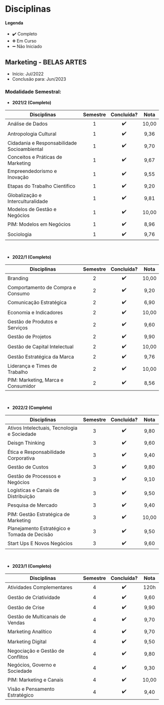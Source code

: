 
# Disciplinas

#### Legenda
* :heavy_check_mark:  Completo
* :heavy_plus_sign:   Em Curso
* :heavy_minus_sign:  Não Iniciado

## Marketing - BELAS ARTES
* Início: Jul/2022
* Conclusão para: Jun/2023

### Modalidade Semestral:

* **2021/2 (Completo)**

| Disciplinas                                                                 |  Semestre |  Concluída?        |    Nota    |
| --------------------------------------------------------------------------- |     :-:   | :----------------: |  :------:  |   
| Análise de Dados                                                            |      1    | :heavy_check_mark: |    10,00   |
| Antropologia Cultural                                                       |      1    | :heavy_check_mark: |     9,36   |                                         
| Cidadania e Responsabilidade Socioambiental                                 |      1    | :heavy_check_mark: |     9,70   |                       
| Conceitos e Práticas de Marketing                                           |      1    | :heavy_check_mark: |     9,67   |  
| Empreendedorismo e Inovação                                                 |      1    | :heavy_check_mark: |     9,55   |  
| Etapas do Trabalho Cientifico                                               |      1    | :heavy_check_mark: |     9,20   |  
| Globalização e Interculturalidade                                           |      1    | :heavy_check_mark: |     9,81   |  
| Modelos de Gestão e Negócios                                                |      1    | :heavy_check_mark: |    10,00   |  
| PIM: Modelos em Negócios                                                    |      1    | :heavy_check_mark: |     8,96   |  
| Sociologia                                                                  |      1    | :heavy_check_mark: |     9,76   |

<br>

* **2022/1 (Completo)**

| Disciplinas                                                                 |  Semestre |  Concluída?        |    Nota    |
| --------------------------------------------------------------------------- |     :-:   | :----------------: |  :------:  |
| Branding                                                                    |      2    | :heavy_check_mark: |    10,00   |
| Comportamento de Compra e Consumo                                           |      2    | :heavy_check_mark: |     9,20   |
| Comunicação Estratégica                                                     |      2    | :heavy_check_mark: |     6,90   |
| Economia e Indicadores                                                      |      2    | :heavy_check_mark: |    10,00   |
| Gestão de Produtos e Serviços                                               |      2    | :heavy_check_mark: |     9,60   |
| Gestão de Projetos                                                          |      2    | :heavy_check_mark: |     9,90   |
| Gestão de Capital Intelectual                                               |      2    | :heavy_check_mark: |    10,00   |
| Gestão Estratégica da Marca                                                 |      2    | :heavy_check_mark: |     9,76   |
| Liderança e Times de Trabalho                                               |      2    | :heavy_check_mark: |    10,00   |
| PIM: Marketing, Marca e Consumidor                                          |      2    | :heavy_check_mark: |     8,56   |

<br>

* **2022/2 (Completo)**

| Disciplinas                                                                 |  Semestre |  Concluída?        |    Nota    |
| --------------------------------------------------------------------------- |     :-:   | :----------------: |  :------:  |
| Ativos Intelectuais, Tecnologia e Sociedade                                 |      3    | :heavy_check_mark: |     9,80   |
| Deisgn Thinking                                                             |      3    | :heavy_check_mark: |     9,60   |
| Ética e Responsabilidade Corporativa                                        |      3    | :heavy_check_mark: |     9,40   |
| Gestão de Custos                                                            |      3    | :heavy_check_mark: |     9,80   |
| Gestão de Processos e Negócios                                              |      3    | :heavy_check_mark: |     9,10   |
| Logísticas e Canais de Distribuição                                         |      3    | :heavy_check_mark: |     9,50   |
| Pesquisa de Mercado                                                         |      3    | :heavy_check_mark: |     9,40   |
| PIM: Gestão Estratégica de Marketing                                        |      3    | :heavy_check_mark: |    10,00   |
| Planejamento Estratégico e Tomada de Decisão                                |      3    | :heavy_check_mark: |     9,50   |
| Start Ups E Novos Negócios                                                  |      3    | :heavy_check_mark: |     9,60   |

<br>

* **2023/1 (Completo)**

| Disciplinas                                                                 |  Semestre |  Concluída?        |    Nota    |
| --------------------------------------------------------------------------- |     :-:   | :----------------: |  :------:  |
| Atividades Complementares                                                   |      4    | :heavy_check_mark: |     120h   |
| Gestão de Criatividade                                                      |      4    | :heavy_check_mark: |     9,60   |
| Gestão de Crise                                                             |      4    | :heavy_check_mark: |     9,90   |
| Gestão de Multicanais de Vendas                                             |      4    | :heavy_check_mark: |     9,70   |
| Marketing Analítico                                                         |      4    | :heavy_check_mark: |     9,70   |
| Marketing Digital                                                           |      4    | :heavy_check_mark: |     9,50   |
| Negociação e Gestão de Conflitos                                            |      4    | :heavy_check_mark: |     9,80   |
| Negócios, Governo e Sociedade                                               |      4    | :heavy_check_mark: |     9,30   |
| PIM: Marketing e Canais                                                     |      4    | :heavy_check_mark: |    10,00   |
| Visão e Pensamento Estratégico                                              |      4    | :heavy_check_mark: |     9,40   |



